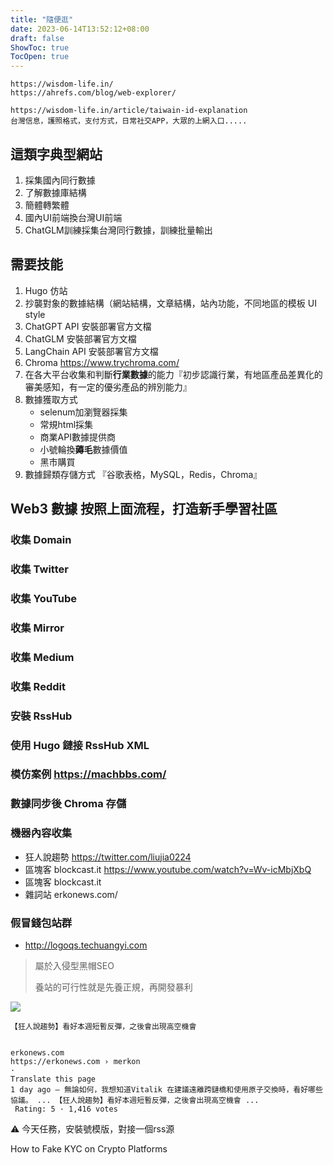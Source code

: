 ```yaml
---
title: "隨便逛"
date: 2023-06-14T13:52:12+08:00
draft: false
ShowToc: true
TocOpen: true
---
```

```
https://wisdom-life.in/
https://ahrefs.com/blog/web-explorer/

https://wisdom-life.in/article/taiwain-id-explanation
台灣信息，護照格式，支付方式，日常社交APP，大眾的上網入口.....
```

## 這類字典型網站

1. 採集國內同行數據
2. 了解數據庫結構
3. 簡體轉繁體
4. 國內UI前端換台灣UI前端
5. ChatGLM訓練採集台灣同行數據，訓練批量輸出

## 需要技能

1. Hugo 仿站
2. 抄襲對象的數據結構（網站結構，文章結構，站內功能，不同地區的模板 UI style
3. ChatGPT API 安裝部署官方文檔
4. ChatGLM 安裝部署官方文檔
5. LangChain API 安裝部署官方文檔
6. Chroma https://www.trychroma.com/
7. 在各大平台收集和判斷**行業數據**的能力『初步認識行業，有地區產品差異化的審美感知，有一定的優劣產品的辨別能力』
8. 數據獲取方式
   - selenum加瀏覽器採集
   - 常規html採集
   - 商業API數據提供商
   - 小號輪換**薅毛**數據價值
   - 黑市購買
9. 數據歸類存儲方式 『谷歌表格，MySQL，Redis，Chroma』

## Web3 數據 按照上面流程，打造新手學習社區

### 收集 Domain
### 收集 Twitter
### 收集 YouTube
### 收集 Mirror
### 收集 Medium
### 收集 Reddit
### 安裝 RssHub
### 使用 Hugo 鏈接 RssHub XML
### 模仿案例 https://machbbs.com/
### 數據同步後 Chroma 存儲
### 機器內容收集

- 狂人說趨勢 https://twitter.com/liujia0224
- 區塊客 blockcast.it https://www.youtube.com/watch?v=Wv-icMbjXbQ
- 區塊客 blockcast.it
- 雜詞站 erkonews.com/
### 假冒錢包站群

- http://logoqs.techuangyi.com

> 屬於入侵型黑帽SEO
>
> 養站的可行性就是先養正規，再開發暴利
>
![](https://raw.githubusercontent.com/davidpythonseo/web3blog/main/content/post/images/高權重目錄租賃.png)
```
【狂人說趨勢】看好本週短暫反彈，之後會出現高空機會


erkonews.com
https://erkonews.com › merkon
·
Translate this page
1 day ago — 無論如何，我想知道Vitalik 在建議遠離跨鏈橋和使用原子交換時，看好哪些協議。 ... 【狂人說趨勢】看好本週短暫反彈，之後會出現高空機會 ...
 Rating: 5 · ‎1,416 votes
```

⚠️ 今天任務，安裝號模版，對接一個rss源


How to Fake KYC on Crypto Platforms